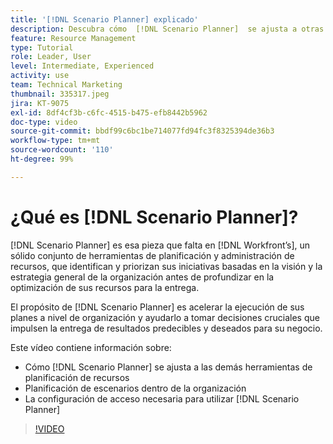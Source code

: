 ```yaml
---
title: '[!DNL Scenario Planner] explicado'
description: Descubra cómo  [!DNL Scenario Planner]  se ajusta a otras herramientas de planificación de recursos. A continuación, aprenda a configurar  [!DNL Scenario Planner].
feature: Resource Management
type: Tutorial
role: Leader, User
level: Intermediate, Experienced
activity: use
team: Technical Marketing
thumbnail: 335317.jpeg
jira: KT-9075
exl-id: 8df4cf3b-c6fc-4515-b475-efb8442b5962
doc-type: video
source-git-commit: bbdf99c6bc1be714077fd94fc3f8325394de36b3
workflow-type: tm+mt
source-wordcount: '110'
ht-degree: 99%

---
```


# ¿Qué es [!DNL Scenario Planner]?

[!DNL Scenario Planner] es esa pieza que falta en [!DNL Workfront’s], un sólido conjunto de herramientas de planificación y administración de recursos, que identifican y priorizan sus iniciativas basadas en la visión y la estrategia general de la organización antes de profundizar en la optimización de sus recursos para la entrega.

El propósito de [!DNL Scenario Planner] es acelerar la ejecución de sus planes a nivel de organización y ayudarlo a tomar decisiones cruciales que impulsen la entrega de resultados predecibles y deseados para su negocio.

Este vídeo contiene información sobre:

* Cómo [!DNL Scenario Planner] se ajusta a las demás herramientas de planificación de recursos
* Planificación de escenarios dentro de la organización
* La configuración de acceso necesaria para utilizar [!DNL Scenario Planner]

>[!VIDEO](https://video.tv.adobe.com/v/3412623/?quality=12&learn=on&enablevpops=1&captions=spa)
